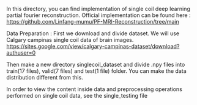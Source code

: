 In this directory, you can find implementation of single coil deep learning partial fourier reconstruction.
Official implementation can be found here : https://github.com/Linfang-mumu/PF-MRI-Reconstruction/tree/main

Data Preparation :
First we download and divide dataset. We will use Calgary campinas single coil data of brain images. 
https://sites.google.com/view/calgary-campinas-dataset/download?authuser=0

Then make a new directory singlecoil_dataset and divide .npy files into train(17 files), valid(7 files) and test(1 file) folder.
You can make the data distribution different from this.
 
In order to view the content inside data and preprocessing operations performed on single coil data, see the single_testing file
